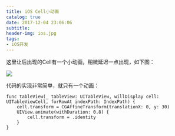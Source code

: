 ```yaml
---
title: iOS Cell小动画
catalog: true
date: 2017-12-04 23:06:06
subtitle:
header-img: ios.jpg
tags:
- iOS开发
---
```

这里让后出现的Cell有一个小动画，稍微延迟一点出现，如下图：

![](http://upload-images.jianshu.io/upload_images/2708793-4b10e181c78b643b.gif?imageMogr2/auto-orient/strip%7CimageView2/2/w/1240)

代码的实现非常简单，就只有一个动画：

```
func tableView(_ tableView: UITableView, willDisplay cell: UITableViewCell, forRowAt indexPath: IndexPath) {
    cell.transform = CGAffineTransform(translationX: 0, y: 30)
    UIView.animate(withDuration: 0.8) {
        cell.transform = .identity
    }
}
```